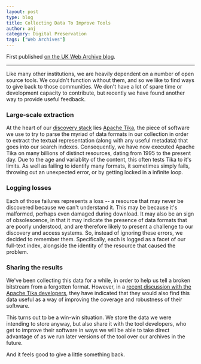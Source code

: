 ```yaml
---
layout: post
type: blog
title: Collecting Data To Improve Tools
author: anj
category: Digital Preservation
tags: ["Web Archives"]
---
```


First published [on the UK Web Archive blog](http://britishlibrary.typepad.co.uk/webarchive/2015/01/collecting-data-to-improve-tools.html).
<!--break-->

---

Like many other institutions, we are heavily dependent on a number of open source tools. We couldn't function without them, and so we like to find ways to give back to those communities. We don't have a lot of spare time or development capacity to contribute, but recently we have found another way to provide useful feedback.
<!--break-->

### Large-scale extraction ###

At the heart of our [discovery stack][1] lies [Apache Tika][2], the piece of software we use to try to parse the myriad of data formats in our collection in order to extract the textual representation (along with any useful metadata) that goes into our search indexes. Consequently, we have now executed Apache Tika on many billions of distinct resources, dating from 1995 to the present day. Due to the age and variablity of the content, this often tests Tika to it's limits. As well as failing to identify many formats, it sometimes simply fails, throwing out an unexpected error, or by getting locked in a infinite loop.

### Logging losses ###

Each of those failures represents a loss -- a resource that may never be discovered because we can't understand it. This may be because it's malformed, perhaps even damaged during download. It may also be an sign of obsolescence, in that it may indicate the presence of data formats that are poorly understood, and are therefore likely to present a challenge to our discovery and access systems. So, instead of ignoring these errors, we decided to remember them. Specifically, each is logged as a facet of our full-text index, alongside the identity of the resource that caused the problem.

### Sharing the results ###

We've been collecting this data for a while, in order to help us tell a broken bitstream from a forgotten format. However, in a [recent discussion with the Apache Tika developers][3], they have indicated that they would also find this data useful as a way of improving the coverage and robustness of their software.

This turns out to be a win-win situation. We store the data we were intending to store anyway, but also share it with the tool developers, who get to improve their software in ways we will be able to take direct advantage of as we run later versions of the tool over our archives in the future. 

And it feels good to give a little something back.

[1]: https://github.com/ukwa/webarchive-discovery
[2]: http://tika.apache.org/
[3]: https://issues.apache.org/jira/browse/TIKA-1302
